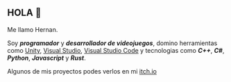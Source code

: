 ## HOLA 👋

Me llamo Hernan.

Soy _**programador**_ y _**desarrollador de videojuegos**_, 
domino herramientas como [Unity](https://unity.com/es), [Visual Studio](https://visualstudio.microsoft.com/es/), [Visual Studio Code](https://code.visualstudio.com/) y
tecnologias como _**C++**_, _**C#**_, _**Python**_, _**Javascript**_ y _**Rust**_.

Algunos de mis proyectos podes verlos en mi [itch.io](https://kr1z.itch.io/)
